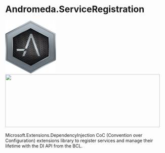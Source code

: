 # Andromeda.ServiceRegistration

<img src="https://raw.githubusercontent.com/thenameless314159/Andromeda.ServiceRegistration/master/andromeda_icon1_small.png?token=AFMTCCIYOXAVR7UBEKWGKJK6JQP7G" width="160" height="168"> <img src="https://unop.uk/content/images/2017/08/NET-Core-Logo-1.png" width="488" height="168">

Microsoft.Extensions.DependencyInjection CoC (Convention over Configuration) extensions library to register services and manage their lifetime with the DI API from the BCL.


